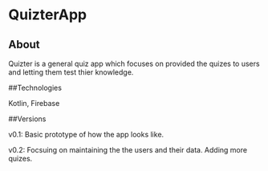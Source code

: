 # QuizterApp

## About

<p>Quizter is a general quiz app which focuses on provided the quizes to users and letting them test thier knowledge.</p>

##Technologies

<p> Kotlin, Firebase </p>

##Versions

<p> v0.1: Basic prototype of how the app looks like. </p> 
<p> v0.2: Focsuing on maintaining the the users and their data. Adding more quizes. </p>
